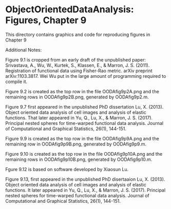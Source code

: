 # ObjectOrientedDataAnalysis: Figures, Chapter 9
This directory contains graphics and code for reproducing figures in Chapter 9

Additional Notes:


Figure 9.1 is cropped from an early draft of the unpublished paper: 
Srivastava, A., Wu, W., Kurtek, S., Klassen, E., & Marron, J. S. (2011). Registration of functional data using Fisher-Rao metric. arXiv preprint arXiv:1103.3817.  Wei Wu put in the large amount of programming required to compile it.

Figure 9.2 is created as the top row in the file OODAfig9p2A.png and the remaining rows in OODAfig9p2B.png, generated by OODAfig9p2.m. 

Figure 9.7 first appeared in the unpublished PhD dissertation Lu, X. (2013). Object oriented data analysis of cell images and analysis of elastic functions.  That later appeared in Yu, Q., Lu, X., & Marron, J. S. (2017). Principal nested spheres for time-warped functional data analysis. Journal of Computational and Graphical Statistics, 26(1), 144-151.

Figure 9.9 is created as the top row in the file OODAfig9p9A.png and the remaining row in OODAfig9p9B.png, generated by OODAfig9p9.m. 

Figure 9.10 is created as the top row in the file OODAfig9p10A.png and the remaining rows in OODAfig9p10B.png, generated by OODAfig9p10.m. 

Fgure 9.12 is based on software developed by Xiaosun Lu.

Figure 9.13, first appeared in the unpublished PhD disertaaion Lu, X. (2013). Object oriented data analysis of cell images and analysis of elastic functions.  It later appeared in Yu, Q., Lu, X., & Marron, J. S. (2017). Principal nested spheres for time-warped functional data analysis. Journal of Computational and Graphical Statistics, 26(1), 144-151.




